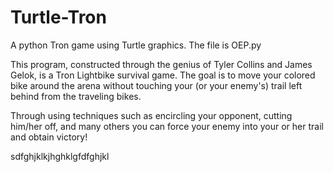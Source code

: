 # Turtle-Tron
A python Tron game using Turtle graphics. The file is OEP.py


This program, constructed through the genius of Tyler Collins and James Gelok, is a Tron Lightbike survival game. The goal is to move your colored bike around the arena without touching your (or your enemy's) trail left behind from the traveling bikes.

Through using techniques such as encircling your opponent, cutting him/her off, and many others you can force your enemy into your or her trail and obtain victory!

sdfghjklkjhghklgfdfghjkl
